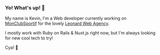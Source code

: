 ### Yo! What's up! 👋

My name is Kevin, I'm a Web developer currently working on [MonClubSportif](https://monclubsportif.com/) for the lovely [Leonard Web Agency](https://leonardagenceweb.com/en/).

I mostly work with Ruby on Rails & Nuxt.js right now, but I'm always looking for new cool tech to try!

Cya! 🍻

<!--
**WhiskeyKev/WhiskeyKev** is a ✨ _special_ ✨ repository because its `README.md` (this file) appears on your GitHub profile.

Here are some ideas to get you started:

- 🔭 I’m currently working on ...
- 🌱 I’m currently learning ...
- 👯 I’m looking to collaborate on ...
- 🤔 I’m looking for help with ...
- 💬 Ask me about ...
- 📫 How to reach me: ...
- 😄 Pronouns: ...
- ⚡ Fun fact: ...
-->
